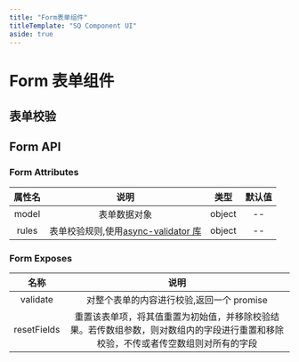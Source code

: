 ```yaml
---
title: "Form表单组件"
titleTemplate: "SQ Component UI"
aside: true
---
```


# Form 表单组件

## 表单校验

<preview path="../../demo/form.vue" title="form 表单组件"></preview>

## Form API

### Form Attributes

| 属性名 |                                        说明                                        |  类型  | 默认值 |
| :----: | :--------------------------------------------------------------------------------: | :----: | :----: |
| model  |                                    表单数据对象                                    | object |   --   |
| rules  | 表单校验规则,使用[async-validator 库](https://github.com/yiminghe/async-validator) | object |   --   |

### Form Exposes

|    名称     |                                                                说明                                                                |
| :---------: | :--------------------------------------------------------------------------------------------------------------------------------: |
|  validate   |                                             对整个表单的内容进行校验,返回一个 promise                                              |
| resetFields | 重置该表单项，将其值重置为初始值，并移除校验结果。若传数组参数，则对数组内的字段进行重置和移除校验，不传或者传空数组则对所有的字段 |
